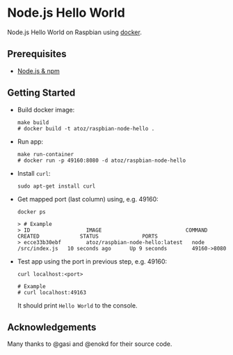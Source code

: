 # Node.js Hello World

Node.js Hello World on Raspbian using [docker][].

## Prerequisites

- [Node.js & npm][node-js-download]

## Getting Started

-   Build docker image:

        make build
        # docker build -t atoz/raspbian-node-hello .


-   Run app:

        make run-container
        # docker run -p 49160:8080 -d atoz/raspbian-node-hello

-   Install `curl`:

        sudo apt-get install curl

-   Get mapped port (last column) using, e.g. 49160:

        docker ps

        > # Example
        > ID                  IMAGE                           COMMAND              CREATED             STATUS              PORTS
        > ecce33b30ebf        atoz/raspbian-node-hello:latest   node /src/index.js   10 seconds ago      Up 9 seconds        49160->8080

-   Test app using the port in previous step, e.g. 49160:

        curl localhost:<port>

        # Example
        # curl localhost:49163

    It should print `Hello World` to the console.

## Acknowledgements

Many thanks to @gasi and @enokd for their source code.

[node-js-download]: http://nodejs.org/download/
[docker]: http://docker.io
